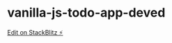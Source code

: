 # vanilla-js-todo-app-deved

[Edit on StackBlitz ⚡️](https://stackblitz.com/edit/vanilla-js-todo-app-deved)